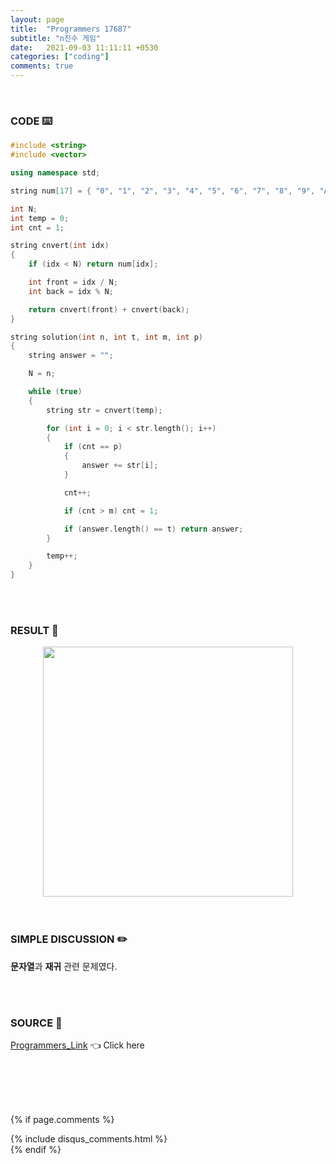 ```yaml
---
layout: page
title:  "Programmers 17687"
subtitle: "n진수 게임"
date:   2021-09-03 11:11:11 +0530
categories: ["coding"]
comments: true
---
```


<br>

### CODE ⌨️

```c++
#include <string>
#include <vector>

using namespace std;

string num[17] = { "0", "1", "2", "3", "4", "5", "6", "7", "8", "9", "A", "B", "C", "D", "E", "F" };

int N;
int temp = 0;
int cnt = 1;

string cnvert(int idx)
{
	if (idx < N) return num[idx];

	int front = idx / N;
	int back = idx % N;

	return cnvert(front) + cnvert(back);
}

string solution(int n, int t, int m, int p)
{
	string answer = "";

	N = n;

	while (true)
	{
		string str = cnvert(temp);

		for (int i = 0; i < str.length(); i++)
		{
			if (cnt == p)
			{
				answer += str[i];
			}

			cnt++;

			if (cnt > m) cnt = 1;

			if (answer.length() == t) return answer;
		}

		temp++;
	}
}
```  

<br>
<br>

### RESULT 💛

<img src="{{ '/assets/programmers/p17687r.jpg' }}" style="width: 400px; height: auto; margin-left: auto; margin-right: auto; display: block;">  

<br>
<br>

### SIMPLE DISCUSSION ✏️

**문자열**과 **재귀** 관련 문제였다.  

<br>
<br>

### SOURCE 💎

[Programmers_Link][link] 👈 Click here  

<br>
<br>
<br>
<br>

{% if page.comments %}
<div id="post-disqus" class="container">
{% include disqus_comments.html %}
</div>
{% endif %}

[link]: https://programmers.co.kr/learn/courses/30/lessons/17687